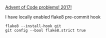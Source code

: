[Advent of Code problems! 2017!](http://adventofcode.com/2017)

I have locally enabled flake8 pre-commit hook
```
flake8 --install-hook git
git config --bool flake8.strict true
```


